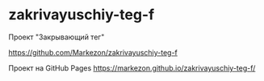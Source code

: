 # zakrivayuschiy-teg-f

Проект "Закрывающий тег"

https://github.com/Markezon/zakrivayuschiy-teg-f

Проект на GitHub Pages
https://markezon.github.io/zakrivayuschiy-teg-f/
